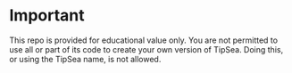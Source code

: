 # Important

This repo is provided for educational value only. You are not permitted to use all or part of its code to create your own version of TipSea. Doing this, or using the TipSea name, is not allowed.